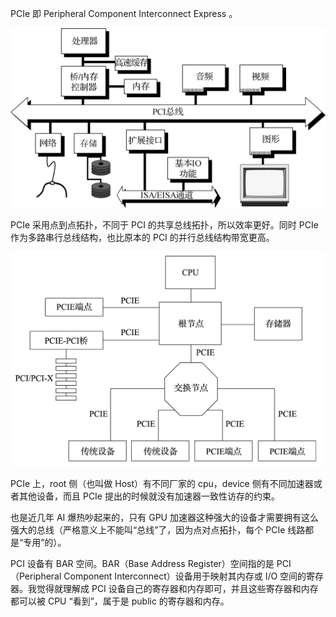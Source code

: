PCIe 即 Peripheral Component Interconnect Express 。

![](img/clipboard-20241116T131428.png)

PCIe 采用点到点拓扑，不同于 PCI 的共享总线拓扑，所以效率更好。同时 PCIe 作为多路串行总线结构，也比原本的 PCI 的并行总线结构带宽更高。

![](img/clipboard-20241116T131527.png)

PCIe 上，root 侧（也叫做 Host）有不同厂家的 cpu，device 侧有不同加速器或者其他设备，而且 PCIe 提出的时候就没有加速器一致性访存的约束。

也是近几年 AI 爆热吵起来的，只有 GPU 加速器这种强大的设备才需要拥有这么强大的总线（严格意义上不能叫“总线”了，因为点对点拓扑，每个 PCIe 线路都是“专用”的）。

PCI 设备有 BAR 空间。BAR（Base Address Register）空间指的是 PCI（Peripheral Component Interconnect）设备用于映射其内存或 I/O 空间的寄存器。我觉得就理解成 PCI 设备自己的寄存器和内存即可，并且这些寄存器和内存都可以被 CPU “看到”，属于是 public 的寄存器和内存。
